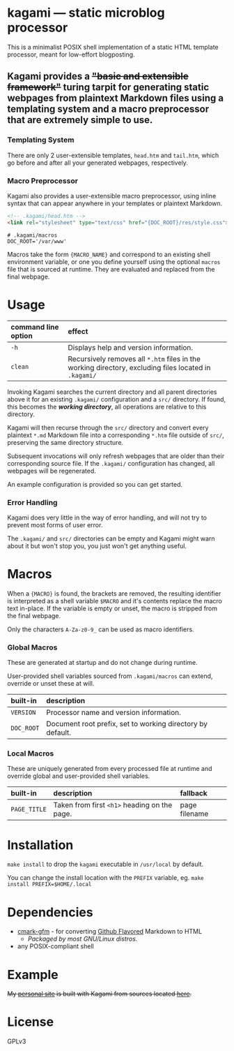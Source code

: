 # kagami — static microblog processor
This is a minimalist POSIX shell implementation of a static HTML template
processor, meant for low-effort blogposting.

Kagami provides a ~~"basic and extensible framework"~~ turing tarpit
for generating static webpages from plaintext Markdown files using a templating
system and a macro preprocessor that are extremely simple to use.
---------

### Templating System

There are only 2 user-extensible templates, `head.htm` and `tail.htm`, which go
before and after all your generated webpages, respectively.

### Macro Preprocessor
Kagami also provides a user-extensible macro preprocessor, using inline syntax
that can appear anywhere in your templates or plaintext Markdown.

```html
<!-- .kagami/head.htm -->
<link rel="stylesheet" type="text/css" href="{DOC_ROOT}/res/style.css">
```
```shell
# .kagami/macros
DOC_ROOT='/var/www'
```
Macros take the form `{MACRO_NAME}` and correspond to an existing shell
environment variable, or one you define yourself using the optional `macros`
file that is sourced at runtime. They are evaluated and replaced from the final
webpage.


# Usage
| command line option | effect |
| :-- | :-- |
| `-h` | Displays help and version information. |
| `clean` | Recursively removes all `*.htm` files in the working directory, excluding files located in `.kagami/` |

Invoking Kagami searches the current directory and all parent directories above
it for an existing `.kagami/` configuration and a `src/` directory. If found,
this becomes the _**working directory**_, all operations are relative to this
directory.

Kagami will then recurse through the `src/` directory and convert every
plaintext `*.md` Markdown file into a corresponding `*.htm` file outside of
`src/`, preserving the same directory structure.

Subsequent invocations will only refresh webpages that are older than their
corresponding source file.
If the `.kagami/` configuration has changed, all webpages will be regenerated.

An example configuration is provided so you can get started.

### Error Handling
Kagami does very little in the way of error handling, and will not try to
prevent most forms of user error.

The `.kagami/` and `src/` directories can be empty and Kagami might warn
about it but won't stop you, you just won't get anything useful.

# Macros
When a `{MACRO}` is found, the brackets are removed, the resulting identifier is
interpreted as a shell variable `$MACRO` and it's contents replace the macro text
in-place. If the variable is empty or unset, the macro is stripped from the
final webpage.

Only the characters `A-Za-z0-9_` can be used as macro identifiers.

### Global Macros
These are generated at startup and do not change during runtime.

User-provided shell variables sourced from `.kagami/macros` can extend, override
or unset these at will.

| built-in | description |
| :-- | :-- |
| `VERSION` | Processor name and version information. |
| `DOC_ROOT` | Document root prefix, set to working directory by default. |

### Local Macros
These are uniquely generated from every processed file at runtime and override global and
user-provided shell variables.

| built-in | description | fallback |
| :-- | :-- | :-- |
| `PAGE_TITLE` | Taken from first `<h1>` heading on the page. | page filename |

# Installation
`make install` to drop the `kagami` executable in `/usr/local` by default.

You can change the install location with the `PREFIX` variable, eg. `make
install PREFIX=$HOME/.local`

# Dependencies
* [cmark-gfm](https://github.com/github/cmark-gfm) - for converting [Github Flavored](https://github.github.com/gfm) Markdown to HTML
	* _Packaged by most GNU/Linux distros._
* any POSIX-compliant shell

# Example
~~My [personal site](https://microsounds.github.io) is built with Kagami from
sources located [here](https://github.com/microsounds/microsounds.github.io).~~

# License
GPLv3
